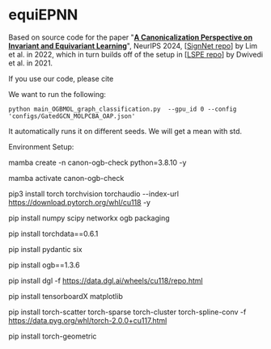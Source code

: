 # equiEPNN

Based on source code for the paper "**[A Canonicalization Perspective on Invariant and Equivariant Learning](https://openreview.net/forum?id=jjcY92FX4R&noteId=jjcY92FX4R)**", NeurIPS 2024, [[SignNet repo](https://github.com/cptq/SignNet-BasisNet)] by Lim et al. in 2022, which in turn builds off of the setup in [[LSPE repo](https://github.com/vijaydwivedi75/gnn-lspe)] by Dwivedi et al. in 2021.

If you use our code, please cite

We want to run the following:

`
python main_OGBMOL_graph_classification.py  --gpu_id 0 --config 'configs/GatedGCN_MOLPCBA_OAP.json'
`

It automatically runs it on different seeds. We will get a mean with std.


Environment Setup:

mamba create -n canon-ogb-check python=3.8.10 -y

mamba activate canon-ogb-check 

pip3 install torch torchvision torchaudio --index-url https://download.pytorch.org/whl/cu118 -y

pip install numpy scipy networkx ogb packaging

pip install torchdata==0.6.1

pip install pydantic six

pip install ogb==1.3.6

pip install dgl -f https://data.dgl.ai/wheels/cu118/repo.html

pip install tensorboardX matplotlib

pip install torch-scatter torch-sparse torch-cluster torch-spline-conv -f https://data.pyg.org/whl/torch-2.0.0+cu117.html

pip install torch-geometric

